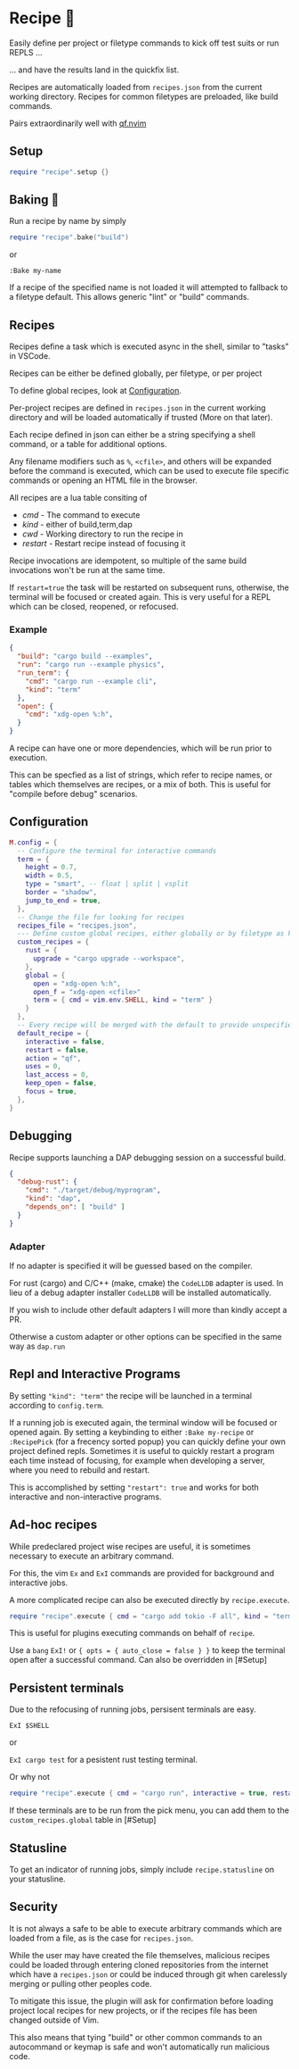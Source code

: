 # Recipe 🍜

Easily define per project or filetype commands to kick off test suits or run
REPLS ...

... and have the results land in the quickfix list.

Recipes are automatically loaded from `recipes.json` from the current working
directory. Recipes for common filetypes are preloaded, like build commands.

Pairs extraordinarily well with [qf.nvim](https://github.com/ten3roberts/qf.nvim)

## Setup
```lua
require "recipe".setup {}
```

## Baking 🍞
Run a recipe by name by simply

```lua
require "recipe".bake("build")
```

or
```viml
:Bake my-name
```

If a recipe of the specified name is not loaded it will attempted to fallback to
a filetype default. This allows generic "lint" or "build" commands.

## Recipes

Recipes define a task which is executed async in the shell, similar to "tasks"
in VSCode.

Recipes can be either be defined globally, per filetype, or per project

To define global recipes, look at [Configuration](#Configuration).

Per-project recipes are defined in `recipes.json` in the current working
directory and will be loaded automatically if trusted (More on that later).

Each recipe defined in json can either be a string specifying a shell command,
or a table for additional options.

Any filename modifiers such as `%`, `<cfile>`, and others will be expanded
before the command is executed, which can be used to execute file specific
commands or opening an HTML file in the browser.

All recipes are a lua table consiting of
  - *cmd* - The command to execute
  - *kind* - either of build,term,dap
  - *cwd* - Working directory to run the recipe in
  - *restart* - Restart recipe instead of focusing it

Recipe invocations are idempotent, so multiple of the same build invocations
won't be run at the same time.

If `restart=true` the task will be restarted on subsequent runs, otherwise, the terminal will be focused or
created again. This is very useful for a REPL which can be closed, reopened, or
refocused.

### Example
```json
{
  "build": "cargo build --examples",
  "run": "cargo run --example physics",
  "run_term": {
    "cmd": "cargo run --example cli",
    "kind": "term"
  },
  "open": {
    "cmd": "xdg-open %:h",
  }
}

```

A recipe can have one or more dependencies, which will be run prior to
execution.

This can be specfied as a list of strings, which refer to recipe names, or
tables which themselves are recipes, or a mix of both. This is useful for
"compile before debug" scenarios.

## Configuration
```lua
M.config = {
  -- Configure the terminal for interactive commands
  term = {
    height = 0.7,
    width = 0.5,
    type = "smart", -- float | split | vsplit
    border = "shadow",
    jump_to_end = true,
  },
  -- Change the file for looking for recipes
  recipes_file = "recipes.json",
  --- Define custom global recipes, either globally or by filetype as key
  custom_recipes = {
    rust = {
      upgrade = "cargo upgrade --workspace",
    },
    global = {
      open = "xdg-open %:h",
      open_f = "xdg-open <cfile>"
      term = { cmd = vim.env.SHELL, kind = "term" }
    }
  },
  -- Every recipe will be merged with the default to provide unspecified fields
  default_recipe = {
    interactive = false,
    restart = false,
    action = "qf",
    uses = 0,
    last_access = 0,
    keep_open = false,
    focus = true,
  },
}
```

## Debugging

Recipe supports launching a DAP debugging session on a successful build.

```json
{
  "debug-rust": {
    "cmd": "./target/debug/myprogram",
    "kind": "dap",
    "depends_on": [ "build" ]
  }
}
```

### Adapter

If no adapter is specified it will be guessed based on the compiler.

For rust (cargo) and C/C++ (make, cmake) the `CodeLLDB` adapter is used.
In lieu of a debug adapter installer `CodeLLDB` will be installed automatically.

If you wish to include other default adapters I will more than kindly accept a
PR.

Otherwise a custom adapter or other options can be specified in the same way as
`dap.run`

## Repl and Interactive Programs

By setting `"kind": "term"` the recipe will be launched in a terminal
according to `config.term`.

If a running job is executed again, the terminal window will be focused or
opened again. By setting a keybinding to either `:Bake my-recipe` or `:RecipePick` (for a frecency sorted popup) you can quickly define your own project defined repls.
Sometimes it is useful to quickly restart a program each time instead of focusing, for example when developing a server, where you need to rebuild and restart.

This is accomplished by setting `"restart": true` and works for both interactive
and non-interactive programs.

## Ad-hoc recipes

While predeclared project wise recipes are useful, it is sometimes necessary to
execute an arbitrary command.

For this, the vim `Ex` and `ExI` commands are provided for background and
interactive jobs.

A more complicated recipe can also be executed directly by `recipe.execute`.

```lua
require "recipe".execute { cmd = "cargo add tokio -F all", kind = "term" }
```

This is useful for plugins executing commands on behalf of `recipe`.

Use a `bang` `ExI!` or `{ opts = { auto_close = false } }` to keep the terminal open after
a successful command. Can also be overridden in [#Setup]

## Persistent terminals

Due to the refocusing of running jobs, persisent terminals are easy.

`ExI $SHELL`

or

`ExI cargo test` for a pesistent rust testing terminal.

Or why not

```lua
require "recipe".execute { cmd = "cargo run", interactive = true, restart = true }
```

If these terminals are to be run from the pick menu, you can add them to the
`custom_recipes.global` table in [#Setup]

## Statusline

To get an indicator of running jobs, simply include `recipe.statusline` on your
statusline.

## Security

It is not always a safe to be able to execute arbitrary commands which are
loaded from a file, as is the case for `recipes.json`.

While the user may have created the file themselves, malicious recipes could be
loaded through entering cloned repositories from the internet which have a
`recipes.json` or could be induced through git when carelessly merging or
pulling other peoples code.

To mitigate this issue, the plugin will ask for confirmation before loading
project local recipes for new projects, or if the recipes file has been changed
outside of Vim.

This also means that tying "build" or other common commands to an autocommand or
keymap is safe and won't automatically run malicious code.
